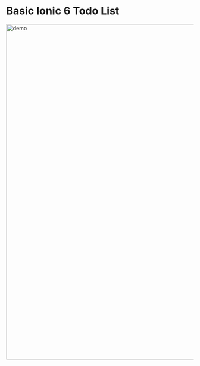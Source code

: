 # Basic Ionic 6 Todo List

<img width="902" alt="demo" src="https://raw.githubusercontent.com/faham1997/ionic-todo-list/main/src/assets/demo.png">
